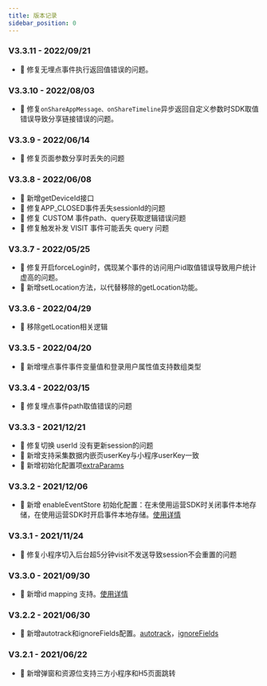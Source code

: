 ```yaml
---
title: 版本记录
sidebar_position: 0
---
```

### V3.3.11 - 2022/09/21

* 🐞 修复无埋点事件执行返回值错误的问题。

### V3.3.10 - 2022/08/03

* 🐞 修复`onShareAppMessage、onShareTimeline`异步返回自定义参数时SDK取值错误导致分享链接错误的问题。

### V3.3.9 - 2022/06/14

* 🐞 修复页面参数分享时丢失的问题

### V3.3.8 - 2022/06/08

* 🎉 新增getDeviceId接口
* 🐞 修复APP_CLOSED事件丢失sessionId的问题
* 🐞 修复 CUSTOM 事件path、query获取逻辑错误问题
* 🐞 修复触发补发 VISIT 事件可能丢失 query 问题

### V3.3.7 - 2022/05/25

* 🐞 修复开启forceLogin时，偶现某个事件的访问用户id取值错误导致用户统计虚高的问题。
* 🎉 新增setLocation方法，以代替移除的getLocation功能。

### V3.3.6 - 2022/04/29

* 🌟 移除getLocation相关逻辑

### V3.3.5 - 2022/04/20

* 🎉 新增埋点事件事件变量值和登录用户属性值支持数组类型

### V3.3.4 - 2022/03/15

* 🐞 修复埋点事件path取值错误的问题

### V3.3.3 - 2021/12/21

* 🐞 修复切换 userId 没有更新session的问题
* 🎉 新增支持采集数据内嵌页userKey与小程序userKey一致
* 🎉 新增初始化配置项[extraParams](/docs/miniprogram/3.3/initSettings#extraparams)

### V3.3.2 - 2021/12/06

* 🎉 新增 enableEventStore 初始化配置：在未使用运营SDK时关闭事件本地存储，在使用运营SDK时开启事件本地存储。[使用详情](/docs/miniprogram/3.3/initSettings#enableeventstore)

### V3.3.1 - 2021/11/24

* 🐞 修复小程序切入后台超5分钟visit不发送导致session不会重置的问题

### V3.3.0 - 2021/09/30

* 🎉 新增id mapping 支持。[使用详情](/docs/miniprogram/3.3/initSettings#enableidmapping)

### V3.2.2 - 2021/06/30

* 🎉 新增autotrack和ignoreFields配置。[autotrack](/docs/miniprogram/3.3/initSettings#autotrack)，[ignoreFields](/docs/miniprogram/3.3/initSettings#ignorefields)

### V3.2.1 - 2021/06/22

* 🎉 新增弹窗和资源位支持三方小程序和H5页面跳转
